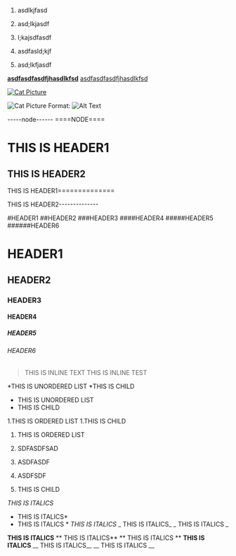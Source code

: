  1. asdlkjfasd
 1. asd;lkjasdf
 
1. l;kajsdfasdf
1. asdfasld;kjf
 1. asd;lkfjasdf


**[asdfasdfasdfjhasdlkfsd](http://github.com)**
[asdfasdfasdfjhasdlkfsd](http://github.com)

[![Cat Picture](https://i.ytimg.com/vi/tntOCGkgt98/maxresdefault.jpg)](http://github.com)

![Cat Picture](https://i.ytimg.com/vi/tntOCGkgt98/maxresdefault.jpg)
Format: ![Alt Text](https://www.google.co.kr/search?espv=2&q=java+system+out+println+unicode+characters&oq=java+system+out+println+unicode+characters&gs_l=serp.3...393913.395576.0.395734.10.9.1.0.0.0.142.940.0j8.8.0....0...1c.1.64.serp..1.8.836...0i8i13i30k1j30i10k1.KjdahpOm_n4)

-----node------
====NODE====

THIS IS HEADER1
==============

THIS IS HEADER2
--------------

THIS IS HEADER1==============

THIS IS HEADER2--------------

#HEADER1
##HEADER2
###HEADER3
####HEADER4
#####HEADER5
######HEADER6

# HEADER1
## HEADER2
### HEADER3
#### HEADER4
##### HEADER5
###### HEADER6

>THIS IS INLINE TEXT
> THIS IS INLINE TEST

*THIS IS UNORDERED LIST
 *THIS IS CHILD
* THIS IS UNORDERED LIST
 * THIS IS CHILD
 
1.THIS IS ORDERED LIST
 1.THIS IS CHILD
 
 

1. THIS IS ORDERED LIST
1. SDFASDFSAD
1. ASDFASDF

1. ASDFSDF
 1. THIS IS CHILD
 
*THIS IS ITALICS*
* THIS IS ITALICS*
* THIS IS ITALICS *
_THIS IS ITALICS_
_ THIS IS ITALICS_
_ THIS IS ITALICS _


**THIS IS ITALICS**
** THIS IS ITALICS**
** THIS IS ITALICS **
__THIS IS ITALICS__
__ THIS IS ITALICS__
__ THIS IS ITALICS __

